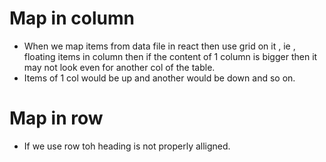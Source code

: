# Map in column
* When we map items from data file in react then use grid on it , ie , floating items in column then if the content of 1 column is bigger then it may not look even for another col of the table. 
* Items of 1 col would be up and another would be down and so on.

# Map in row
* If we use row toh heading is not properly alligned.
